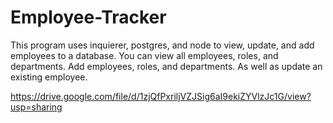 # Employee-Tracker

This program uses inquierer, postgres, and node to view, update, and add employees to a database. You can view all employees, roles, and departments. Add employees, roles, and departments. As well as update an existing employee. 

https://drive.google.com/file/d/1zjQfPxriljVZJSig6aI9ekiZYVlzJc1G/view?usp=sharing

